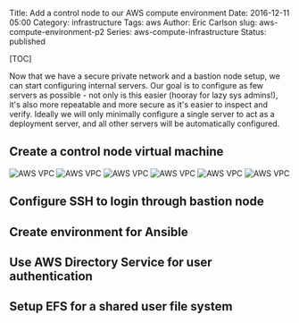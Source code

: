 Title: Add a control node to our AWS compute environment
Date: 2016-12-11 05:00
Category: infrastructure
Tags: aws
Author: Eric Carlson
slug: aws-compute-environment-p2
Series: aws-compute-infrastructure
Status: published

[TOC]

Now that we have a secure private network and a bastion node setup, we can start configuring 
internal servers.  Our goal is to configure as few servers as possible - not only is this easier
(hooray for lazy sys admins!), it's also more repeatable and more secure as it's easier to inspect 
and verify.  Ideally we will only minimally configure a single server to act as a deployment server, 
and all other servers will be automatically configured.  

## Create a control node virtual machine

![AWS VPC]({filename}/images/161211_setup_aws_environment/aws-step-01.png)
![AWS VPC]({filename}/images/161211_setup_aws_environment/aws-step-02.png)
![AWS VPC]({filename}/images/161211_setup_aws_environment/aws-step-03.png)
![AWS VPC]({filename}/images/161211_setup_aws_environment/aws-step-04.png)
![AWS VPC]({filename}/images/161211_setup_aws_environment/aws-step-05.png)
![AWS VPC]({filename}/images/161211_setup_aws_environment/aws-step-06.png)

## Configure SSH to login through bastion node
 
## Create environment for Ansible

## Use AWS Directory Service for user authentication

## Setup EFS for a shared user file system